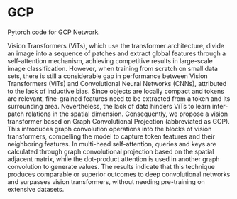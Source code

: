 # GCP
Pytorch code for GCP Network. 


Vision Transformers (ViTs), which use the transformer architecture, divide an image into a sequence of patches and extract global features through a self-attention mechanism, achieving competitive results in large-scale image classification. However, when training from scratch on small data sets, there is still a considerable gap in performance between Vision Transformers (ViTs) and Convolutional Neural Networks (CNNs), attributed to the lack of inductive bias. Since objects are locally compact and tokens are relevant, fine-grained features need to be extracted from a token and its surrounding area. Nevertheless, the lack of data hinders ViTs to learn inter-patch relations in the spatial dimension. Consequently, we propose a vision transformer based on Graph Convolutional Projection (abbreviated as GCP). This introduces graph convolution operations into the blocks of vision transformers, compelling the model to capture token features and their neighboring features. In multi-head self-attention, queries and keys are calculated through graph convolutional projection based on the spatial adjacent matrix, while the dot-product attention is used in another graph convolution to generate values. The results indicate that this technique produces comparable or superior outcomes to deep convolutional networks and surpasses vision transformers, without needing pre-training on extensive datasets.

